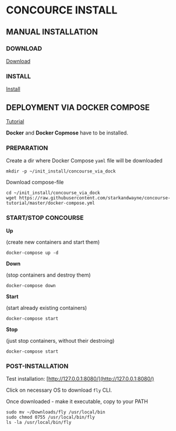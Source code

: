 # CONCOURCE INSTALL


## MANUAL INSTALLATION

### DOWNLOAD

[Download](https://concourse-ci.org/download.html)


### INSTALL

[Install](https://concourse-ci.org/install.html)




## DEPLOYMENT VIA DOCKER COMPOSE

[Tutorial](https://concoursetutorial.com/)

**Docker** and **Docker Copmose** have to be installed.


### PREPARATION

Create a dir where Docker Compose `yaml` file will be downloaded
```
mkdir -p ~/init_install/concourse_via_dock
```

Download compose-file
```
cd ~/init_install/concourse_via_dock
wget https://raw.githubusercontent.com/starkandwayne/concourse-tutorial/master/docker-compose.yml
```

### START/STOP CONCOURSE



**Up**

(create new containers and start them)
```
docker-compose up -d
```

**Down** 

(stop containers and destroy them)
```
docker-compose down
```

**Start** 

(start already existing containers)
```
docker-compose start
```

**Stop**

(just stop containers, without their destroing)
```
docker-compose start
```


### POST-INSTALLATION

Test installation:  [http://127.0.0.1:8080/](http://127.0.0.1:8080/)


Click on necessary OS to download `fly` CLI.


Once downloaded - make it executable, copy to your PATH
```
sudo mv ~/Downloads/fly /usr/local/bin
sudo chmod 0755 /usr/local/bin/fly
ls -la /usr/local/bin/fly
```










